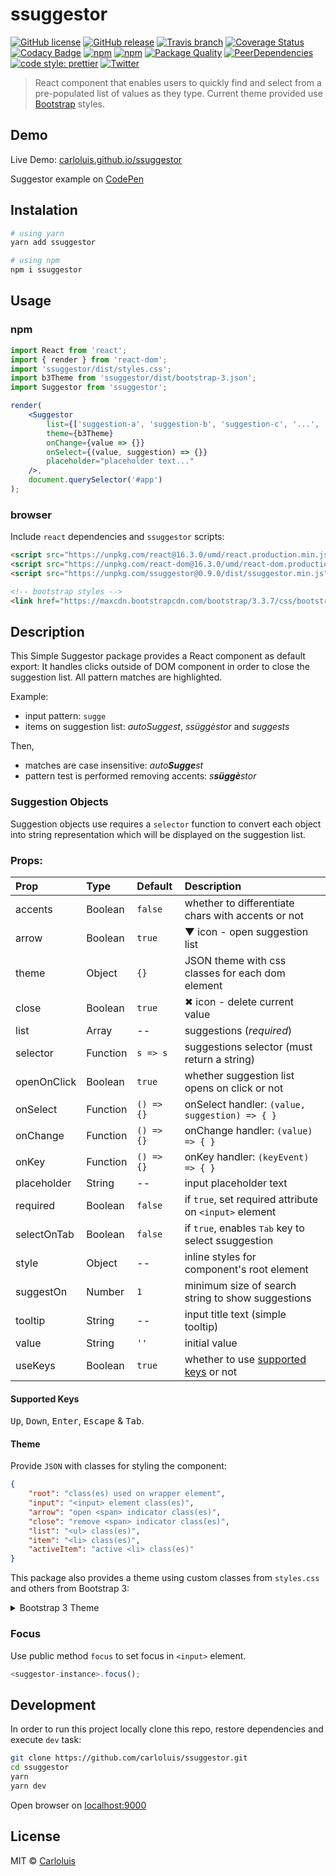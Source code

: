 # ssuggestor

[![GitHub license](https://img.shields.io/badge/license-MIT-blue.svg)](./LICENSE)
[![GitHub release](https://img.shields.io/github/release/carloluis/ssuggestor.svg)](https://github.com/carloluis/ssuggestor/releases)
[![Travis branch](https://img.shields.io/travis/carloluis/ssuggestor/master.svg)](https://travis-ci.org/carloluis/ssuggestor)
[![Coverage Status](https://coveralls.io/repos/github/carloluis/ssuggestor/badge.svg)](https://coveralls.io/github/carloluis/ssuggestor)
[![Codacy Badge](https://api.codacy.com/project/badge/Grade/92e79d6c062f466d8f07744c543473c3)](https://www.codacy.com/app/carloluis/ssuggestor?utm_source=github.com&utm_medium=referral&utm_content=carloluis/ssuggestor&utm_campaign=badger)
[![npm](https://img.shields.io/npm/v/ssuggestor.svg)](https://www.npmjs.com/package/ssuggestor)
[![npm](https://img.shields.io/npm/dt/ssuggestor.svg)](https://npm-stat.com/charts.html?package=ssuggestor)
[![Package Quality](http://npm.packagequality.com/shield/ssuggestor.svg)](http://packagequality.com/#?package=ssuggestor)
[![PeerDependencies](https://img.shields.io/david/peer/carloluis/ssuggestor.svg)](https://david-dm.org/carloluis/ssuggestor?type=peer)
[![code style: prettier](https://img.shields.io/badge/code_style-prettier-ff69b4.svg?style=flat)](https://github.com/prettier/prettier)
[![Twitter](https://img.shields.io/twitter/url/https/github.com/carloluis/ssuggestor.svg?style=social)](https://twitter.com/intent/tweet?text=check%20out%20this%20simple%20suggestor%20component%20on&url=https%3A%2F%2Ft.co%2FpjuWm9EaCa&hashtags=react16,ssuggestor)

> React component that enables users to quickly find and select from a pre-populated list of values as they type.
> Current theme provided use [Bootstrap](http://getbootstrap.com/) styles.

## Demo

Live Demo: [carloluis.github.io/ssuggestor](https://carloluis.github.io/ssuggestor/)

Suggestor example on [CodePen](http://codepen.io/carloluis/pen/rjpLYw/)

## Instalation

```bash
# using yarn
yarn add ssuggestor

# using npm
npm i ssuggestor
```

## Usage

### npm

```jsx
import React from 'react';
import { render } from 'react-dom';
import 'ssuggestor/dist/styles.css';
import b3Theme from 'ssuggestor/dist/bootstrap-3.json';
import Suggestor from 'ssuggestor';

render(
    <Suggestor
        list={['suggestion-a', 'suggestion-b', 'suggestion-c', '...', 'suggestion-z']}
        theme={b3Theme}
        onChange={value => {}}
        onSelect={(value, suggestion) => {}}
        placeholder="placeholder text..."
    />,
    document.querySelector('#app')
);
```

### browser

Include `react` dependencies and `ssuggestor` scripts:

```html
<script src="https://unpkg.com/react@16.3.0/umd/react.production.min.js"></script>
<script src="https://unpkg.com/react-dom@16.3.0/umd/react-dom.production.min.js"></script>
<script src="https://unpkg.com/ssuggestor@0.9.0/dist/ssuggestor.min.js"></script>

<!-- bootstrap styles -->
<link href="https://maxcdn.bootstrapcdn.com/bootstrap/3.3.7/css/bootstrap.min.css">
```

## Description

This Simple Suggestor package provides a React component as default export:
It handles clicks outside of DOM component in order to close the suggestion list.
All pattern matches are highlighted.

Example:

* input pattern: `sugge`
* items on suggestion list: _autoSuggest_, _ssüggèstor_ and _suggests_

Then,

* matches are case insensitive: _auto**Sugge**st_
* pattern test is performed removing accents: _s**süggè**stor_

### Suggestion Objects

Suggestion objects use requires a `selector` function to convert each object into string representation which will be displayed on the suggestion list.

### Props:

| Prop        | Type     | Default       | Description                                                 |
| :---------- | :------- | :------------ | :---------------------------------------------------------- |
| accents     | Boolean  | `false`       | whether to differentiate chars with accents or not          |
| arrow       | Boolean  | `true`        | ▼ icon - open suggestion list                               |
| theme       | Object   | `{}`          | JSON theme with css classes for each dom element            |
| close       | Boolean  | `true`        | ✖︎ icon - delete current value                               |
| list        | Array    | --            | suggestions (_required_)                                    |
| selector    | Function | `s => s`      | suggestions selector (must return a string)                 |
| openOnClick | Boolean  | `true`        | whether suggestion list opens on click or not               |
| onSelect    | Function | `() => {}`    | onSelect handler: `(value, suggestion) => { }`              |
| onChange    | Function | `() => {}`    | onChange handler: `(value) => { }`                          |
| onKey       | Function | `() => {}`    | onKey handler: `(keyEvent) => { }`                          |
| placeholder | String   | --            | input placeholder text                                      |
| required    | Boolean  | `false`       | if `true`, set required attribute on `<input>` element      |
| selectOnTab | Boolean  | `false`       | if `true`, enables <kbd>Tab</kbd> key to select ssuggestion |
| style       | Object   | --            | inline styles for component's root element                  |
| suggestOn   | Number   | `1`           | minimum size of search string to show suggestions           |
| tooltip     | String   | --            | input title text (simple tooltip)                           |
| value       | String   | `''`          | initial value                                               |
| useKeys     | Boolean  | `true`        | whether to use [supported keys](#supported-keys) or not     |

#### Supported Keys

<kbd>Up</kbd>, <kbd>Down</kbd>, <kbd>Enter</kbd>, <kbd>Escape</kbd> & <kbd>Tab</kbd>.

#### Theme

Provide `JSON` with classes for styling the component:

```json
{
    "root": "class(es) used on wrapper element",
    "input": "<input> element class(es)",
    "arrow": "open <span> indicator class(es)",
    "close": "remove <span> indicator class(es)",
    "list": "<ul> class(es)",
    "item": "<li> class(es)",
    "activeItem": "active <li> class(es)"
}
```

This package also provides a theme using custom classes from `styles.css` and others from Bootstrap 3:

<details>
<summary>Bootstrap 3 Theme</summary>

```json
{
    "root": "input-group ss-root",
    "input": "form-control ss-input",
    "arrow": "glyphicon glyphicon-triangle-bottom ss-triangle",
    "close": "glyphicon glyphicon-remove ss-remove",
    "list": "dropdown-menu ss-list",
    "item": "",
    "activeItem": "ss-over-item"
}
```

Custom classes start with `ss-` prefix. Bootstrap classes: `input-group`, `form-group`, `dropdown-menu` and `glaphycon`s.

Note that you need to import custom styles from `ssuggestor/dist/styles.css` and the Bootstrap3 theme from `ssuggestor/dist/bootstrap-3.json`

Check usage on [npm](#npm) section.

</details>

### Focus

Use public method `focus` to set focus in `<input>` element.

```js
<suggestor-instance>.focus();
```

## Development

In order to run this project locally clone this repo, restore dependencies and execute `dev` task:

```bash
git clone https://github.com/carloluis/ssuggestor.git
cd ssuggestor
yarn
yarn dev
```

Open browser on [localhost:9000](http://localhost:9000/)

## License

MIT © [Carloluis](https://github.com/carloluis)
